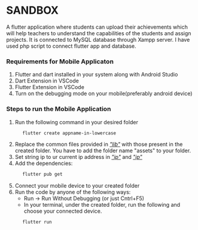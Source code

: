 # SANDBOX
A flutter application where students can upload their achievements which will help teachers to understand the capabilities of the students and assign projects. It is connected to MySQL database through Xampp server. I have used php script to connect flutter app and database.
### Requirements for Mobile Applicaton

1. Flutter and dart installed in your system along with Android Studio
2. Dart Extension in VSCode
3. Flutter Extension in VSCode
4. Turn on the debugging mode on your mobile(preferably android device)

### Steps to run the Mobile Application


1. Run the following command in your desired folder
```sh
      flutter create appname-in-lowercase
```
2. Replace the common files provided in  [*"lib"*](https://github.com/anaghahj/SandBox/tree/main/lib)  with those present in the created folder. You have to add the folder name "assets" to your folder.
3. Set string ip to ur current ip address in [*"ip"*](https://github.com/anaghahj/SandBox/blob/main/lib/screens/teacher/teachergetttt.dart) and [*"ip"*](https://github.com/anaghahj/SandBox/blob/main/lib/screens/student/studentget.dart)
4. Add the dependencies:
```sh
      flutter pub get
```
5. Connect your mobile device to your created folder
6. Run the code by anyone of the following ways:
    - Run -> Run Without Debugging (or just Cntrl+F5)
    - In your terminal, under the created folder, run the following and choose your connected device. 
```sh
      flutter run
```



